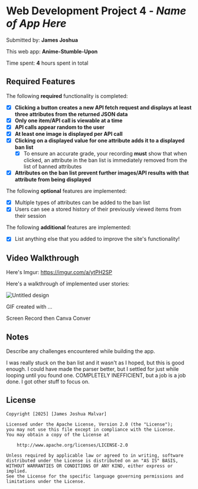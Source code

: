# Web Development Project 4 - *Name of App Here*

Submitted by: **James Joshua**

This web app: **Anime-Stumble-Upon**

Time spent: **4** hours spent in total

## Required Features

The following **required** functionality is completed:

- [X] **Clicking a button creates a new API fetch request and displays at least three attributes from the returned JSON data**
- [X] **Only one item/API call is viewable at a time**
- [X] **API calls appear random to the user**
- [X] **At least one image is displayed per API call**
- [X] **Clicking on a displayed value for one attribute adds it to a displayed ban list**
  - [X] To ensure an accurate grade, your recording **must** show that when clicked, an attribute in the ban list is immediately removed from the list of banned attributes
- [X] **Attributes on the ban list prevent further images/API results with that attribute from being displayed**

The following **optional** features are implemented:

- [X] Multiple types of attributes can be added to the ban list
- [X] Users can see a stored history of their previously viewed items from their session

The following **additional** features are implemented:

* [X] List anything else that you added to improve the site's functionality!

## Video Walkthrough
Here's Imgur: https://imgur.com/a/ytPH2SP

Here's a walkthrough of implemented user stories:

![Untitled design](https://github.com/user-attachments/assets/c9e16843-75c4-4290-baf6-a27b65720b45)

<!-- Replace this with whatever GIF tool you used! -->
GIF created with ...  

Screen Record then Canva Conver
<!-- Recommended tools:
[Kap](https://getkap.co/) for macOS
[ScreenToGif](https://www.screentogif.com/) for Windows
[peek](https://github.com/phw/peek) for Linux. -->

## Notes

Describe any challenges encountered while building the app.

I was really stuck on the ban list and it wasn't as I hoped, but this is good enough. I could have made the parser better, but I settled for just while looping until you found one. COMPLETELY INEFFICIENT, but a job is a job done. I got other stuff to focus on.

## License

    Copyright [2025] [James Joshua Malvar]

    Licensed under the Apache License, Version 2.0 (the "License");
    you may not use this file except in compliance with the License.
    You may obtain a copy of the License at

        http://www.apache.org/licenses/LICENSE-2.0

    Unless required by applicable law or agreed to in writing, software
    distributed under the License is distributed on an "AS IS" BASIS,
    WITHOUT WARRANTIES OR CONDITIONS OF ANY KIND, either express or implied.
    See the License for the specific language governing permissions and
    limitations under the License.
